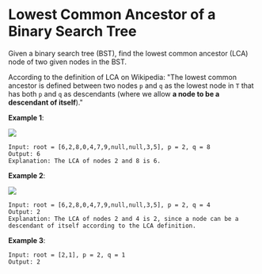 # Lowest Common Ancestor of a Binary Search Tree

Given a binary search tree (BST), find the lowest common 
ancestor (LCA) node of two given nodes in the BST.

According to the definition of LCA on Wikipedia: "The lowest 
common ancestor is defined between two nodes `p` and `q` as 
the lowest node in `T` that has both `p` and `q` as 
descendants (where we allow **a node to be a descendant of 
itself**)."

**Example 1**:

![](https://assets.leetcode.com/uploads/2018/12/14/binarysearchtree_improved.png)

```
Input: root = [6,2,8,0,4,7,9,null,null,3,5], p = 2, q = 8
Output: 6
Explanation: The LCA of nodes 2 and 8 is 6.
```

**Example 2**:

![](https://assets.leetcode.com/uploads/2018/12/14/binarysearchtree_improved.png)

```
Input: root = [6,2,8,0,4,7,9,null,null,3,5], p = 2, q = 4
Output: 2
Explanation: The LCA of nodes 2 and 4 is 2, since a node can be a descendant of itself according to the LCA definition.
```

**Example 3**:

```
Input: root = [2,1], p = 2, q = 1
Output: 2
```